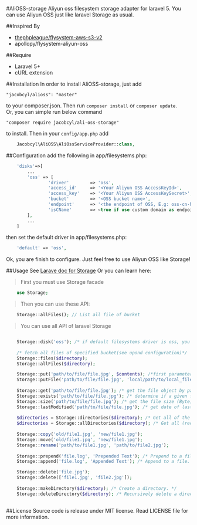 #AliOSS-storage
Aliyun oss filesystem storage adapter for laravel 5. You can use Aliyun OSS just like laravel Storage as usual.

##Inspired By
- [thephpleague/flysystem-aws-s3-v2](https://github.com/thephpleague/flysystem-aws-s3-v2)
- apollopy/flysystem-aliyun-oss 

##Require
- Laravel 5+
- cURL extension

##Installation
In order to install AliOSS-storage, just add

    "jacobcyl/alioss": "master"

to your composer.json. Then run `composer install` or `composer update`.  
Or, you can simple run below command

    "composer require jacobcyl/ali-oss-storage"
    
to install.
Then in your `config/app.php` add
```php
    Jacobcyl\AliOSS\AliOssServiceProvider::class,
```
##Configuration
add the following in app/filesystems.php:
```php
    'disks'=>[
        ...
        'oss' => [
                'driver'        => 'oss',
                'access_id'     => '<Your Aliyun OSS AccessKeyId>',
                'access_key'    => '<Your Aliyun OSS AccessKeySecret>',
                'bucket'        => '<OSS bucket name>',
                'endpoint'      => '<the endpoint of OSS, E.g: oss-cn-hangzhou.aliyuncs.com> OR your custom domain, E.g:img.abc.com',
                'isCName'       => <true if use custom domain as endpoint or false>
        ],
        ...
    ]
```
then set the default driver in app/filesystems.php:
```php
    'default' => 'oss',
```
Ok, you are finish to configure. Just feel free to use Aliyun OSS like Storage!

##Usage
See [Larave doc for Storage](https://laravel.com/docs/5.2/filesystem#custom-filesystems)
Or you can learn here:

> First you must use Storage facade
```php
    use Storage;
```    
> Then you can use these API:
```php
    Storage::allFiles(); // List all file of bucket
```
> You can use all API of laravel Storage
```php

    Storage::disk('oss'); /* if default filesystems driver is oss, you can skip this step */
    
    /* fetch all files of specified bucket(see upond configuration)*/
    Storage::files($directory);
    Storage::allFiles($directory); 

    Storage::put('path/to/file/file.jpg', $contents); /*first parameter is the target file path, second paramter is file content */
    Storage::putFile('path/to/file/file.jpg', 'local/path/to/local_file.jpg'); /* upload file from local path */
    
    Storage::get('path/to/file/file.jpg'); /* get the file object by path */
    Storage::exists('path/to/file/file.jpg'); /* determine if a given file exists on the storage(OSS) */
    Storage::size('path/to/file/file.jpg'); /* get the file size (Byte) */
    Storage::lastModified('path/to/file/file.jpg'); /* get date of last modification */
    
    $directories = Storage::directories($directory); /* Get all of the directories within a given directory */
    $directories = Storage::allDirectories($directory); /* Get all (recursive) of the directories within a given directory */
    
    Storage::copy('old/file1.jpg', 'new/file1.jpg');
    Storage::move('old/file1.jpg', 'new/file1.jpg');
    Storage::rename('path/to/file1.jpg', 'path/to/file2.jpg');
    
    Storage::prepend('file.log', 'Prepended Text'); /* Prepend to a file. */
    Storage::append('file.log', 'Appended Text'); /* Append to a file. */

    Storage::delete('file.jpg');
    Storage::delete(['file1.jpg', 'file2.jpg']);
    
    Storage::makeDirectory($directory); /* Create a directory. */
    Storage::deleteDirectory($directory); /* Recursively delete a directory.It will delete all files within a given directory, SO Use with caution please. */
    
```
##License
Source code is release under MIT license. Read LICENSE file for more information.
